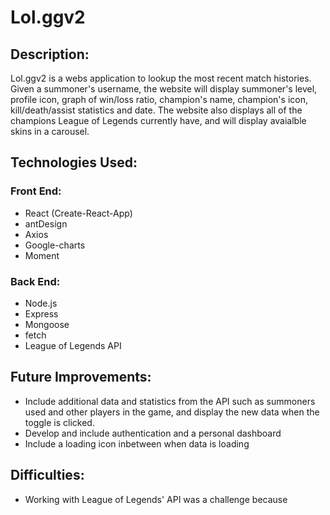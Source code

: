# Lol.ggv2

## Description:

Lol.ggv2 is a webs application to lookup the most recent match histories. Given a summoner's username, the website will display summoner's level, profile icon, graph of win/loss ratio, champion's name, champion's icon, kill/death/assist statistics and date. The website also displays all of the champions League of Legends currently have, and will display avaialble skins in a carousel.

## Technologies Used:

### Front End:

- React (Create-React-App)
- antDesign
- Axios
- Google-charts
- Moment

### Back End:

- Node.js
- Express
- Mongoose
- fetch
- League of Legends API

## Future Improvements:

- Include additional data and statistics from the API such as summoners used and other players in the game, and display the new data when the toggle is clicked.
- Develop and include authentication and a personal dashboard
- Include a loading icon inbetween when data is loading

## Difficulties:

- Working with League of Legends' API was a challenge because
